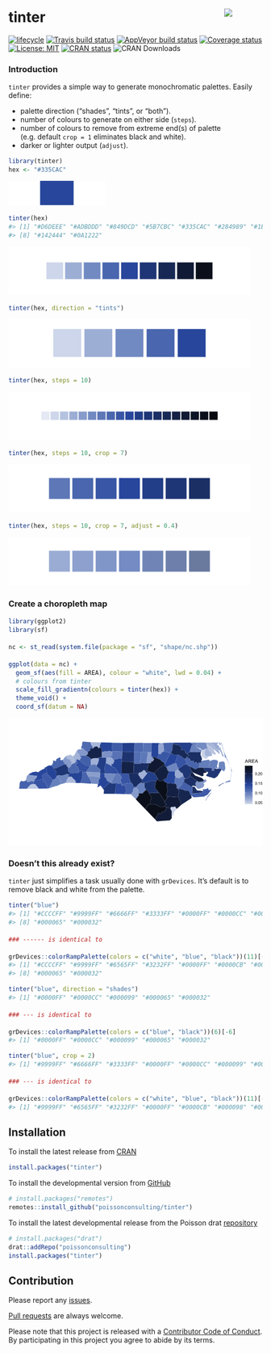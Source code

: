 
<!-- README.md is generated from README.Rmd. Please edit that file -->

# tinter <img src="https://raw.githubusercontent.com/poissonconsulting/tinter/master/docs/logo.png"  align="right" width='15%'/>

[![lifecycle](https://img.shields.io/badge/lifecycle-maturing-blue.svg)](https://www.tidyverse.org/lifecycle/#maturing)
[![Travis build
status](https://travis-ci.org/poissonconsulting/tinter.svg?branch=master)](https://travis-ci.org/poissonconsulting/tinter)
[![AppVeyor build
status](https://ci.appveyor.com/api/projects/status/github/sebdalgarno/tinter?branch=master&svg=true)](https://ci.appveyor.com/project/sebdalgarno/tinter)
[![Coverage
status](https://codecov.io/gh/poissonconsulting/tinter/branch/master/graph/badge.svg)](https://codecov.io/github/poissonconsulting/tinter?branch=master)
[![License:
MIT](https://img.shields.io/badge/License-MIT-green.svg)](https://opensource.org/licenses/MIT)
[![CRAN
status](https://www.r-pkg.org/badges/version/tinter)](https://cran.r-project.org/package=tinter)
![CRAN Downloads](http://cranlogs.r-pkg.org/badges/grand-total/tinter)

### Introduction

`tinter` provides a simple way to generate monochromatic palettes.
Easily define:

  - palette direction (“shades”, “tints”, or “both”).
  - number of colours to generate on either side (`steps`).
  - number of colours to remove from extreme end(s) of palette
    (e.g. default `crop = 1` eliminates black and white).
  - darker or lighter output (`adjust`).

<!-- end list -->

``` r
library(tinter)
hex <- "#335CAC"
```

![](man/figures/README-colour-1.png)<!-- -->

``` r
tinter(hex)
#> [1] "#D6DEEE" "#ADBDDD" "#849DCD" "#5B7CBC" "#335CAC" "#284989" "#1E3767"
#> [8] "#142444" "#0A1222"
```

![](man/figures/README-tinter-1.png)<!-- -->

``` r
tinter(hex, direction = "tints")
```

![](man/figures/README-tints-1.png)<!-- -->

``` r
tinter(hex, steps = 10)
```

![](man/figures/README-steps-1.png)<!-- -->

``` r
tinter(hex, steps = 10, crop = 7)
```

![](man/figures/README-crop-1.png)<!-- -->

``` r
tinter(hex, steps = 10, crop = 7, adjust = 0.4)
```

![](man/figures/README-darken-1.png)<!-- -->

### Create a choropleth map

``` r
library(ggplot2)
library(sf)

nc <- st_read(system.file(package = "sf", "shape/nc.shp"))

ggplot(data = nc) +
  geom_sf(aes(fill = AREA), colour = "white", lwd = 0.04) +
  # colours from tinter
  scale_fill_gradientn(colours = tinter(hex)) +
  theme_void() +
  coord_sf(datum = NA)
```

![](man/figures/README-plot-1.png)<!-- -->

### Doesn’t this already exist?

`tinter` just simplifies a task usually done with `grDevices`. It’s
default is to remove black and white from the palette.

``` r
tinter("blue")
#> [1] "#CCCCFF" "#9999FF" "#6666FF" "#3333FF" "#0000FF" "#0000CC" "#000099"
#> [8] "#000065" "#000032"

### ------ is identical to

grDevices::colorRampPalette(colors = c("white", "blue", "black"))(11)[-(c(1, 11))]
#> [1] "#CCCCFF" "#9999FF" "#6565FF" "#3232FF" "#0000FF" "#0000CB" "#000098"
#> [8] "#000065" "#000032"
```

``` r
tinter("blue", direction = "shades")
#> [1] "#0000FF" "#0000CC" "#000099" "#000065" "#000032"

### --- is identical to

grDevices::colorRampPalette(colors = c("blue", "black"))(6)[-6]
#> [1] "#0000FF" "#0000CC" "#000099" "#000065" "#000032"
```

``` r
tinter("blue", crop = 2)
#> [1] "#9999FF" "#6666FF" "#3333FF" "#0000FF" "#0000CC" "#000099" "#000065"

### --- is identical to

grDevices::colorRampPalette(colors = c("white", "blue", "black"))(11)[-(c(1:2, 10:11))]
#> [1] "#9999FF" "#6565FF" "#3232FF" "#0000FF" "#0000CB" "#000098" "#000065"
```

## Installation

To install the latest release from [CRAN](https://cran.r-project.org)

``` r
install.packages("tinter")
```

To install the developmental version from
[GitHub](https://github.com/poissonconsulting/tinter)

``` r
# install.packages("remotes")
remotes::install_github("poissonconsulting/tinter")
```

To install the latest developmental release from the Poisson drat
[repository](https://github.com/poissonconsulting/drat)

``` r
# install.packages("drat")
drat::addRepo("poissonconsulting")
install.packages("tinter")
```

## Contribution

Please report any
[issues](https://github.com/poissonconsulting/tinter/issues).

[Pull requests](https://github.com/poissonconsulting/tinter/pulls) are
always welcome.

Please note that this project is released with a [Contributor Code of
Conduct](https://github.com/poissonconsulting/tinter/blob/master/CODE_OF_CONDUCT.md).
By participating in this project you agree to abide by its terms.
